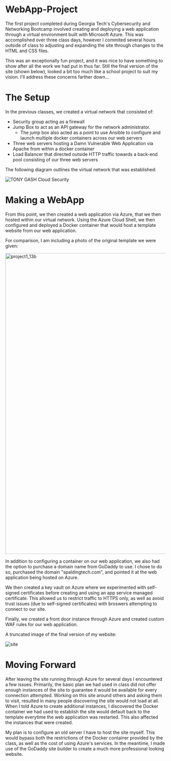 # WebApp-Project

The first project completed during Georgia Tech's Cybersecurity and Networking Bootcamp involved creating and deploying a web application through a virtual environment built with Microsoft Azure. This was accomplished over three class days, however I commited several hours outside of class to adjusting and expanding the site through changes to the HTML and CSS files. 

This was an exceptionally fun project, and it was nice to have something to show after all the work we had put in thus far. Still the final version of the site (shown below), looked a bit too much like a school project to suit my vision. I'll address these concerns farther down...

# The Setup

In the previous classes, we created a virtual network that consisted of:
  - Security group acting as a firewall
  - Jump Box to act as an API gateway for the network administrator.
      - The jump box also acted as a point to use Ansible to configure and launch multiple docker containers across our web servers
  - Three web servers hosting a Damn Vulnerable Web Application via Apache from within a docker container
  - Load Balancer that directed outside HTTP traffic towards a back-end pool consisting of our three web servers

The following diagram outlines the virtual network that was established:

![TONY GASH Cloud Security](https://user-images.githubusercontent.com/101701044/235814044-dbe3247b-ba26-4e58-8f42-89567353761c.png)

# Making a WebApp

From this point, we then created a web application via Azure, that we then hosted within our virtual network. Using the Azure Cloud Shell, we then configured and deployed a Docker container that would host a template website from our web application. 

For comparison, I am including a photo of the original template we were given:

<img width="942" alt="project1_13b" src="https://user-images.githubusercontent.com/101701044/235816546-3d48bb2a-0bb4-435e-a291-7210198a611b.png">

In addition to configuring a container on our web application, we also had the option to purchase a domain name from GoDaddy to use. I chose to do so, purchased the domain "spaldingtech.com", and pointed it at the web application being hosted on Azure. 

We then created a key vault on Azure where we experimented with self-signed certificates before creating and using an app service managed certificate. This allowed us to restrict traffic to HTTPS only, as well as avoid trust issues (due to self-signed certificates) with broswers attempting to connect to our site.

Finally, we created a front door instance through Azure and created custom WAF rules for our web application. 

A truncated image of the final version of my website:

![site](https://user-images.githubusercontent.com/101701044/235815824-5ff857f3-844a-4785-a6d0-4aecd84cec51.png)

# Moving Forward

After leaving the site running through Azure for several days I encountered a few issues. Primarily, the basic plan we had used in class did not offer enough instances of the site to guarantee it would be available for every connection attempted. Working on this site around others and asking them to visit, resulted in many people discovering the site would not load at all. When I told Azure to create additional instances, I discovered the Docker container we had used to establish the site would default back to the template everytime the web application was restarted. This also affected the instances that were created. 

My plan is to configure an old server I have to host the site myself. This would bypass both the restrictions of the Docker container provided by the class, as well as the cost of using Azure's services. In the meantime, I made use of the GoDaddy site builder to create a much more professional looking website.

